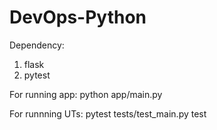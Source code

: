 # DevOps-Python

Dependency:
1)  flask
2)  pytest

For running app:
python app/main.py

For runnning UTs:
pytest tests/test_main.py
test
